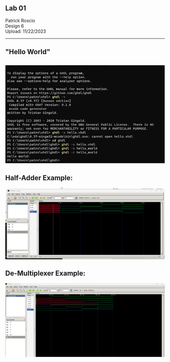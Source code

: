 ## Lab 01
Patrick Roscio <br>
Design 6 <br>
Upload: 11/22/2023 <br>

---
## "Hello World"
![Image with Code for "Hello World" example](Lab1_Hello_world.png)
---

## Half-Adder Example:
![Image with output for the "Half Adder" example](Lab1_Half_Adder_Output.png)

## De-Multiplexer Example:
![Image with output for the "De-Multiplexer" example](Lab1_Demultiplexer.png)


